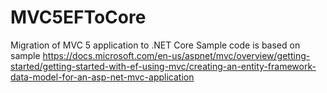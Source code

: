 # MVC5EFToCore
Migration of MVC 5 application to .NET Core
Sample code is based on sample https://docs.microsoft.com/en-us/aspnet/mvc/overview/getting-started/getting-started-with-ef-using-mvc/creating-an-entity-framework-data-model-for-an-asp-net-mvc-application
